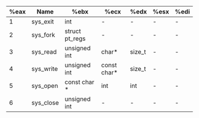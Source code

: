 | %eax | Name      | %ebx           | %ecx         | %edx   | %esx | %edi |
| ---- | --------- | -------------- | ------------ | ------ | ---- | ---- |
| 1    | sys_exit  | int            | -            | -      | -    | -    |
| 2    | sys_fork  | struct pt_regs | -            | -      | -    | -    |
| 3    | sys_read  | unsigned int   | char\*       | size_t | -    | -    |
| 4    | sys_write | unsigned int   | const char\* | size_t | -    | -    |
| 5    | sys_open  | const char \*  | int          | int    | -    | -    |
| 6    | sys_close | unsigned int   | -            | -      | -    | -    |
